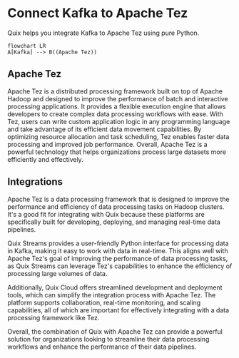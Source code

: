 # Connect Kafka to Apache Tez

Quix helps you integrate Kafka to Apache Tez using pure Python.

```mermaid
flowchart LR
A[Kafka] --> B((Apache Tez))
```

## Apache Tez

Apache Tez is a distributed processing framework built on top of Apache Hadoop and designed to improve the performance of batch and interactive processing applications. It provides a flexible execution engine that allows developers to create complex data processing workflows with ease. With Tez, users can write custom application logic in any programming language and take advantage of its efficient data movement capabilities. By optimizing resource allocation and task scheduling, Tez enables faster data processing and improved job performance. Overall, Apache Tez is a powerful technology that helps organizations process large datasets more efficiently and effectively.

## Integrations

Apache Tez is a data processing framework that is designed to improve the performance and efficiency of data processing tasks on Hadoop clusters. It's a good fit for integrating with Quix because these platforms are specifically built for developing, deploying, and managing real-time data pipelines.

Quix Streams provides a user-friendly Python interface for processing data in Kafka, making it easy to work with data in real-time. This aligns well with Apache Tez's goal of improving the performance of data processing tasks, as Quix Streams can leverage Tez's capabilities to enhance the efficiency of processing large volumes of data.

Additionally, Quix Cloud offers streamlined development and deployment tools, which can simplify the integration process with Apache Tez. The platform supports collaboration, real-time monitoring, and scaling capabilities, all of which are important for effectively integrating with a data processing framework like Tez.

Overall, the combination of Quix with Apache Tez can provide a powerful solution for organizations looking to streamline their data processing workflows and enhance the performance of their data pipelines.

